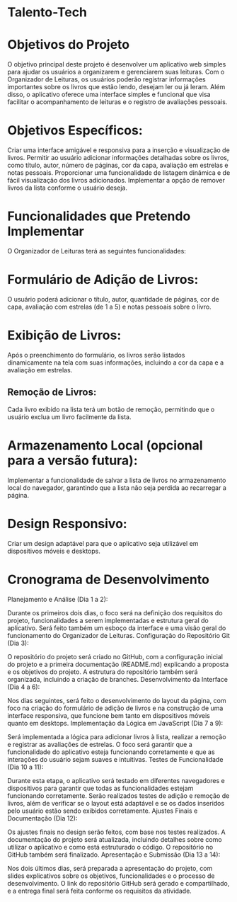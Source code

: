 # Talento-Tech

# Objetivos do Projeto
O objetivo principal deste projeto é desenvolver um aplicativo web simples para ajudar os usuários a organizarem e gerenciarem suas leituras. Com o Organizador de Leituras, os usuários poderão registrar informações importantes sobre os livros que estão lendo, desejam ler ou já leram. Além disso, o aplicativo oferece uma interface simples e funcional que visa facilitar o acompanhamento de leituras e o registro de avaliações pessoais.

# Objetivos Específicos:

Criar uma interface amigável e responsiva para a inserção e visualização de livros.
Permitir ao usuário adicionar informações detalhadas sobre os livros, como título, autor, número de páginas, cor da capa, avaliação em estrelas e notas pessoais.
Proporcionar uma funcionalidade de listagem dinâmica e de fácil visualização dos livros adicionados.
Implementar a opção de remover livros da lista conforme o usuário deseja.
# Funcionalidades que Pretendo Implementar
O Organizador de Leituras terá as seguintes funcionalidades:

# Formulário de Adição de Livros:

O usuário poderá adicionar o título, autor, quantidade de páginas, cor de capa, avaliação com estrelas (de 1 a 5) e notas pessoais sobre o livro.
# Exibição de Livros:

Após o preenchimento do formulário, os livros serão listados dinamicamente na tela com suas informações, incluindo a cor da capa e a avaliação em estrelas.
## Remoção de Livros:

Cada livro exibido na lista terá um botão de remoção, permitindo que o usuário exclua um livro facilmente da lista.
# Armazenamento Local (opcional para a versão futura):

Implementar a funcionalidade de salvar a lista de livros no armazenamento local do navegador, garantindo que a lista não seja perdida ao recarregar a página.
# Design Responsivo:

Criar um design adaptável para que o aplicativo seja utilizável em dispositivos móveis e desktops.
# Cronograma de Desenvolvimento
Planejamento e Análise (Dia 1 a 2):

Durante os primeiros dois dias, o foco será na definição dos requisitos do projeto, funcionalidades a serem implementadas e estrutura geral do aplicativo. Será feito também um esboço da interface e uma visão geral do funcionamento do Organizador de Leituras.
Configuração do Repositório Git (Dia 3):

O repositório do projeto será criado no GitHub, com a configuração inicial do projeto e a primeira documentação (README.md) explicando a proposta e os objetivos do projeto. A estrutura do repositório também será organizada, incluindo a criação de branches.
Desenvolvimento da Interface (Dia 4 a 6):

Nos dias seguintes, será feito o desenvolvimento do layout da página, com foco na criação do formulário de adição de livros e na construção de uma interface responsiva, que funcione bem tanto em dispositivos móveis quanto em desktops.
Implementação da Lógica em JavaScript (Dia 7 a 9):

Será implementada a lógica para adicionar livros à lista, realizar a remoção e registrar as avaliações de estrelas. O foco será garantir que a funcionalidade do aplicativo esteja funcionando corretamente e que as interações do usuário sejam suaves e intuitivas.
Testes de Funcionalidade (Dia 10 a 11):

Durante esta etapa, o aplicativo será testado em diferentes navegadores e dispositivos para garantir que todas as funcionalidades estejam funcionando corretamente. Serão realizados testes de adição e remoção de livros, além de verificar se o layout está adaptável e se os dados inseridos pelo usuário estão sendo exibidos corretamente.
Ajustes Finais e Documentação (Dia 12):

Os ajustes finais no design serão feitos, com base nos testes realizados. A documentação do projeto será atualizada, incluindo detalhes sobre como utilizar o aplicativo e como está estruturado o código. O repositório no GitHub também será finalizado.
Apresentação e Submissão (Dia 13 a 14):

Nos dois últimos dias, será preparada a apresentação do projeto, com slides explicativos sobre os objetivos, funcionalidades e o processo de desenvolvimento. O link do repositório GitHub será gerado e compartilhado, e a entrega final será feita conforme os requisitos da atividade.
